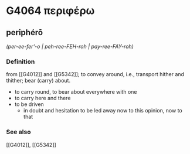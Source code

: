 # G4064 περιφέρω

## periphérō

_(per-ee-fer'-o | peh-ree-FEH-roh | pay-ree-FAY-roh)_

### Definition

from [[G4012]] and [[G5342]]; to convey around, i.e., transport hither and thither; bear (carry) about.

- to carry round, to bear about everywhere with one
- to carry here and there
- to be driven
  - in doubt and hesitation to be led away now to this opinion, now to that

### See also

[[G4012]], [[G5342]]

